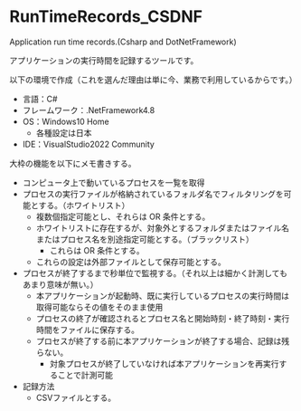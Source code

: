 # RunTimeRecords_CSDNF
Application run time records.(Csharp and DotNetFramework)

アプリケーションの実行時間を記録するツールです。

以下の環境で作成（これを選んだ理由は単に今、業務で利用しているからです。）
* 言語：C#
* フレームワーク：.NetFramework4.8
* OS：Windows10 Home
  * 各種設定は日本
* IDE：VisualStudio2022 Community

大枠の機能を以下にメモ書きする。
* コンピュータ上で動いているプロセスを一覧を取得
* プロセスの実行ファイルが格納されているフォルダ名でフィルタリングを可能とする。（ホワイトリスト）
  * 複数個指定可能とし、それらは OR 条件とする。
  * ホワイトリストに存在するが、対象外とするフォルダまたはファイル名またはプロセス名を別途指定可能とする。（ブラックリスト）
    * これらは OR 条件とする。
  * これらの設定は外部ファイルとして保存可能とする。
* プロセスが終了するまで秒単位で監視する。（それ以上は細かく計測してもあまり意味が無い。）
  * 本アプリケーションが起動時、既に実行しているプロセスの実行時間は取得可能ならその値をそのまま使用
  * プロセスの終了が確認されるとプロセス名と開始時刻・終了時刻・実行時間をファイルに保存する。
  * プロセスが終了する前に本アプリケーションが終了する場合、記録は残らない。
    * 対象プロセスが終了していなければ本アプリケーションを再実行することで計測可能
* 記録方法
  * CSVファイルとする。
